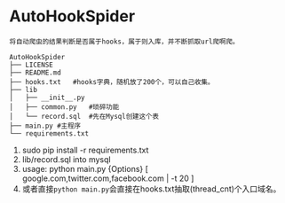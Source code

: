 # AutoHookSpider

    将自动爬虫的结果判断是否属于hooks，属于则入库，并不断抓取url爬啊爬。

```
AutoHookSpider
├── LICENSE
├── README.md
├── hooks.txt   #hooks字典，随机放了200个，可以自己收集。
├── lib
│   ├── __init__.py
│   ├── common.py   #琐碎功能
│   └── record.sql  #先在Mysql创建这个表
├── main.py #主程序
└── requirements.txt
```

1. sudo pip install -r requirements.txt
2. lib/record.sql into mysql
3. usage: python main.py {Options} [ google.com,twitter.com,facebook.com | -t 20 ]
4. 或者直接`python main.py`会直接在hooks.txt抽取(thread_cnt)个入口域名。

